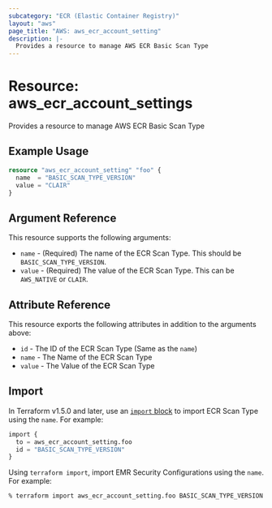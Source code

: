 ```yaml
---
subcategory: "ECR (Elastic Container Registry)"
layout: "aws"
page_title: "AWS: aws_ecr_account_setting"
description: |-
  Provides a resource to manage AWS ECR Basic Scan Type
---
```


# Resource: aws_ecr_account_settings

Provides a resource to manage AWS ECR Basic Scan Type

## Example Usage

```terraform
resource "aws_ecr_account_setting" "foo" {
  name  = "BASIC_SCAN_TYPE_VERSION"
  value = "CLAIR"
}
```

## Argument Reference

This resource supports the following arguments:

* `name` - (Required) The name of the ECR Scan Type. This should be `BASIC_SCAN_TYPE_VERSION`.
* `value` - (Required) The value of the ECR Scan Type. This can be `AWS_NATIVE` or `CLAIR`.

## Attribute Reference

This resource exports the following attributes in addition to the arguments above:

* `id` - The ID of the ECR Scan Type (Same as the `name`)
* `name` - The Name of the ECR Scan Type
* `value` - The Value of the ECR Scan Type

## Import

In Terraform v1.5.0 and later, use an [`import` block](https://developer.hashicorp.com/terraform/language/import) to import ECR Scan Type using the `name`. For example:

```terraform
import {
  to = aws_ecr_account_setting.foo
  id = "BASIC_SCAN_TYPE_VERSION"
}
```

Using `terraform import`, import EMR Security Configurations using the `name`. For example:

```console
% terraform import aws_ecr_account_setting.foo BASIC_SCAN_TYPE_VERSION
```
